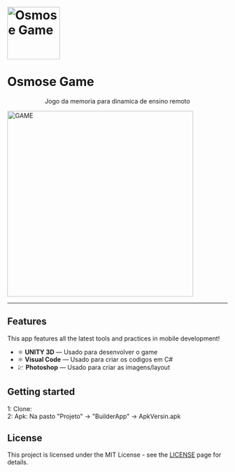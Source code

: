 
<h1 align="Osmose Game">
<br>
  <img src= "https://i.ibb.co/xjs7nGH/celula.png" alt="Osmose Game" width="120">
<br>
<br>
Osmose Game
</h1>

<p align="center">Jogo da memoria para dinamica de ensino remoto</p>


[//]: # (Add your gifs/images here:)
<div>
  <img src="https://i.ibb.co/sbGL2F9/OsmoseGf.gif" alt="GAME" height="425">
</div>

<hr />

## Features
[//]: # (Add the features of your project here:)
This app features all the latest tools and practices in mobile development!

- ⚛️ **UNITY 3D** — Usado para desenvolver o game
- ⚛️ **Visual Code** — Usado para criar os codigos em C#
- 💹 **Photoshop** — Usado para criar as imagens/layout

## Getting started

1: Clone:  
2: Apk: Na pasto "Projeto" -> "BuilderApp" -> ApkVersin.apk


## License

This project is licensed under the MIT License - see the [LICENSE](https://opensource.org/licenses/MIT) page for details.
